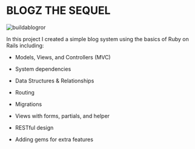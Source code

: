 # BLOGZ THE SEQUEL

![buildablogror](https://user-images.githubusercontent.com/26418542/34388790-b9741f4e-eb03-11e7-9572-4d725f22db45.png)

In this project I created a simple blog system using the basics of Ruby on Rails including:

* Models, Views, and Controllers (MVC)

* System dependencies

* Data Structures & Relationships

* Routing

* Migrations

* Views with forms, partials, and helper

* RESTful design

* Adding gems for extra features

